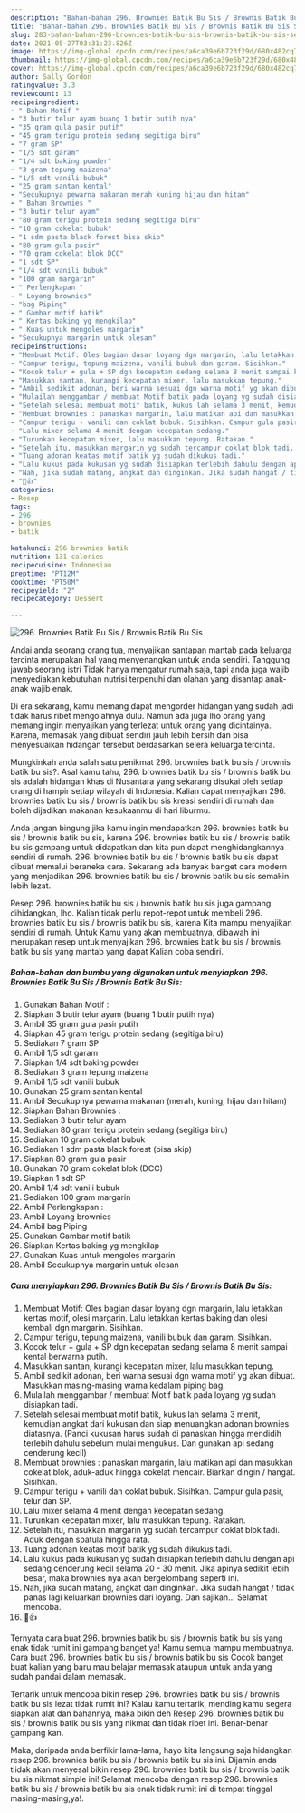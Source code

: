 ```yaml
---
description: "Bahan-bahan 296. Brownies Batik Bu Sis / Brownis Batik Bu Sis Sederhana dan Mudah Dibuat"
title: "Bahan-bahan 296. Brownies Batik Bu Sis / Brownis Batik Bu Sis Sederhana dan Mudah Dibuat"
slug: 283-bahan-bahan-296-brownies-batik-bu-sis-brownis-batik-bu-sis-sederhana-dan-mudah-dibuat
date: 2021-05-27T03:31:23.826Z
image: https://img-global.cpcdn.com/recipes/a6ca39e6b723f29d/680x482cq70/296-brownies-batik-bu-sis-brownis-batik-bu-sis-foto-resep-utama.jpg
thumbnail: https://img-global.cpcdn.com/recipes/a6ca39e6b723f29d/680x482cq70/296-brownies-batik-bu-sis-brownis-batik-bu-sis-foto-resep-utama.jpg
cover: https://img-global.cpcdn.com/recipes/a6ca39e6b723f29d/680x482cq70/296-brownies-batik-bu-sis-brownis-batik-bu-sis-foto-resep-utama.jpg
author: Sally Gordon
ratingvalue: 3.3
reviewcount: 13
recipeingredient:
- " Bahan Motif "
- "3 butir telur ayam buang 1 butir putih nya"
- "35 gram gula pasir putih"
- "45 gram terigu protein sedang segitiga biru"
- "7 gram SP"
- "1/5 sdt garam"
- "1/4 sdt baking powder"
- "3 gram tepung maizena"
- "1/5 sdt vanili bubuk"
- "25 gram santan kental"
- "Secukupnya pewarna makanan merah kuning hijau dan hitam"
- " Bahan Brownies "
- "3 butir telur ayam"
- "80 gram terigu protein sedang segitiga biru"
- "10 gram cokelat bubuk"
- "1 sdm pasta black forest bisa skip"
- "80 gram gula pasir"
- "70 gram cokelat blok DCC"
- "1 sdt SP"
- "1/4 sdt vanili bubuk"
- "100 gram margarin"
- " Perlengkapan "
- " Loyang brownies"
- "bag Piping"
- " Gambar motif batik"
- " Kertas baking yg mengkilap"
- " Kuas untuk mengoles margarin"
- "Secukupnya margarin untuk olesan"
recipeinstructions:
- "Membuat Motif: Oles bagian dasar loyang dgn margarin, lalu letakkan kertas motif, olesi margarin. Lalu letakkan kertas baking dan olesi kembali dgn margarin. Sisihkan."
- "Campur terigu, tepung maizena, vanili bubuk dan garam. Sisihkan."
- "Kocok telur + gula + SP dgn kecepatan sedang selama 8 menit sampai kental berwarna putih."
- "Masukkan santan, kurangi kecepatan mixer, lalu masukkan tepung."
- "Ambil sedikit adonan, beri warna sesuai dgn warna motif yg akan dibuat. Masukkan masing-masing warna kedalam piping bag."
- "Mulailah menggambar / membuat Motif batik pada loyang yg sudah disiapkan tadi."
- "Setelah selesai membuat motif batik, kukus lah selama 3 menit, kemudian angkat dari kukusan dan siap menuangkan adonan brownies diatasnya. (Panci kukusan harus sudah di panaskan hingga mendidih terlebih dahulu sebelum mulai mengukus. Dan gunakan api sedang cenderung kecil)"
- "Membuat brownies : panaskan margarin, lalu matikan api dan masukkan cokelat blok, aduk-aduk hingga cokelat mencair. Biarkan dingin / hangat. Sisihkan."
- "Campur terigu + vanili dan coklat bubuk. Sisihkan. Campur gula pasir, telur dan SP."
- "Lalu mixer selama 4 menit dengan kecepatan sedang."
- "Turunkan kecepatan mixer, lalu masukkan tepung. Ratakan."
- "Setelah itu, masukkan margarin yg sudah tercampur coklat blok tadi. Aduk dengan spatula hingga rata."
- "Tuang adonan keatas motif batik yg sudah dikukus tadi."
- "Lalu kukus pada kukusan yg sudah disiapkan terlebih dahulu dengan api sedang cenderung kecil selama 20 - 30 menit. Jika apinya sedikit lebih besar, maka brownies nya akan bergelombang seperti ini."
- "Nah, jika sudah matang, angkat dan dinginkan. Jika sudah hangat / tidak panas lagi keluarkan brownies dari loyang. Dan sajikan... Selamat mencoba."
- "🥰👍"
categories:
- Resep
tags:
- 296
- brownies
- batik

katakunci: 296 brownies batik 
nutrition: 131 calories
recipecuisine: Indonesian
preptime: "PT12M"
cooktime: "PT50M"
recipeyield: "2"
recipecategory: Dessert

---
```



![296. Brownies Batik Bu Sis / Brownis Batik Bu Sis](https://img-global.cpcdn.com/recipes/a6ca39e6b723f29d/680x482cq70/296-brownies-batik-bu-sis-brownis-batik-bu-sis-foto-resep-utama.jpg)

Andai anda seorang orang tua, menyajikan santapan mantab pada keluarga tercinta merupakan hal yang menyenangkan untuk anda sendiri. Tanggung jawab seorang istri Tidak hanya mengatur rumah saja, tapi anda juga wajib menyediakan kebutuhan nutrisi terpenuhi dan olahan yang disantap anak-anak wajib enak.

Di era  sekarang, kamu memang dapat mengorder hidangan yang sudah jadi tidak harus ribet mengolahnya dulu. Namun ada juga lho orang yang memang ingin menyajikan yang terlezat untuk orang yang dicintainya. Karena, memasak yang dibuat sendiri jauh lebih bersih dan bisa menyesuaikan hidangan tersebut berdasarkan selera keluarga tercinta. 



Mungkinkah anda salah satu penikmat 296. brownies batik bu sis / brownis batik bu sis?. Asal kamu tahu, 296. brownies batik bu sis / brownis batik bu sis adalah hidangan khas di Nusantara yang sekarang disukai oleh setiap orang di hampir setiap wilayah di Indonesia. Kalian dapat menyajikan 296. brownies batik bu sis / brownis batik bu sis kreasi sendiri di rumah dan boleh dijadikan makanan kesukaanmu di hari liburmu.

Anda jangan bingung jika kamu ingin mendapatkan 296. brownies batik bu sis / brownis batik bu sis, karena 296. brownies batik bu sis / brownis batik bu sis gampang untuk didapatkan dan kita pun dapat menghidangkannya sendiri di rumah. 296. brownies batik bu sis / brownis batik bu sis dapat dibuat memalui beraneka cara. Sekarang ada banyak banget cara modern yang menjadikan 296. brownies batik bu sis / brownis batik bu sis semakin lebih lezat.

Resep 296. brownies batik bu sis / brownis batik bu sis juga gampang dihidangkan, lho. Kalian tidak perlu repot-repot untuk membeli 296. brownies batik bu sis / brownis batik bu sis, karena Kita mampu menyajikan sendiri di rumah. Untuk Kamu yang akan membuatnya, dibawah ini merupakan resep untuk menyajikan 296. brownies batik bu sis / brownis batik bu sis yang mantab yang dapat Kalian coba sendiri.

<!--inarticleads1-->

##### Bahan-bahan dan bumbu yang digunakan untuk menyiapkan 296. Brownies Batik Bu Sis / Brownis Batik Bu Sis:

1. Gunakan  Bahan Motif :
1. Siapkan 3 butir telur ayam (buang 1 butir putih nya)
1. Ambil 35 gram gula pasir putih
1. Siapkan 45 gram terigu protein sedang (segitiga biru)
1. Sediakan 7 gram SP
1. Ambil 1/5 sdt garam
1. Siapkan 1/4 sdt baking powder
1. Sediakan 3 gram tepung maizena
1. Ambil 1/5 sdt vanili bubuk
1. Gunakan 25 gram santan kental
1. Ambil Secukupnya pewarna makanan (merah, kuning, hijau dan hitam)
1. Siapkan  Bahan Brownies :
1. Sediakan 3 butir telur ayam
1. Sediakan 80 gram terigu protein sedang (segitiga biru)
1. Sediakan 10 gram cokelat bubuk
1. Sediakan 1 sdm pasta black forest (bisa skip)
1. Siapkan 80 gram gula pasir
1. Gunakan 70 gram cokelat blok (DCC)
1. Siapkan 1 sdt SP
1. Ambil 1/4 sdt vanili bubuk
1. Sediakan 100 gram margarin
1. Ambil  Perlengkapan :
1. Ambil  Loyang brownies
1. Ambil bag Piping
1. Gunakan  Gambar motif batik
1. Siapkan  Kertas baking yg mengkilap
1. Gunakan  Kuas untuk mengoles margarin
1. Ambil Secukupnya margarin untuk olesan




<!--inarticleads2-->

##### Cara menyiapkan 296. Brownies Batik Bu Sis / Brownis Batik Bu Sis:

1. Membuat Motif: Oles bagian dasar loyang dgn margarin, lalu letakkan kertas motif, olesi margarin. Lalu letakkan kertas baking dan olesi kembali dgn margarin. Sisihkan.
1. Campur terigu, tepung maizena, vanili bubuk dan garam. Sisihkan.
1. Kocok telur + gula + SP dgn kecepatan sedang selama 8 menit sampai kental berwarna putih.
1. Masukkan santan, kurangi kecepatan mixer, lalu masukkan tepung.
1. Ambil sedikit adonan, beri warna sesuai dgn warna motif yg akan dibuat. Masukkan masing-masing warna kedalam piping bag.
1. Mulailah menggambar / membuat Motif batik pada loyang yg sudah disiapkan tadi.
1. Setelah selesai membuat motif batik, kukus lah selama 3 menit, kemudian angkat dari kukusan dan siap menuangkan adonan brownies diatasnya. (Panci kukusan harus sudah di panaskan hingga mendidih terlebih dahulu sebelum mulai mengukus. Dan gunakan api sedang cenderung kecil)
1. Membuat brownies : panaskan margarin, lalu matikan api dan masukkan cokelat blok, aduk-aduk hingga cokelat mencair. Biarkan dingin / hangat. Sisihkan.
1. Campur terigu + vanili dan coklat bubuk. Sisihkan. Campur gula pasir, telur dan SP.
1. Lalu mixer selama 4 menit dengan kecepatan sedang.
1. Turunkan kecepatan mixer, lalu masukkan tepung. Ratakan.
1. Setelah itu, masukkan margarin yg sudah tercampur coklat blok tadi. Aduk dengan spatula hingga rata.
1. Tuang adonan keatas motif batik yg sudah dikukus tadi.
1. Lalu kukus pada kukusan yg sudah disiapkan terlebih dahulu dengan api sedang cenderung kecil selama 20 - 30 menit. Jika apinya sedikit lebih besar, maka brownies nya akan bergelombang seperti ini.
1. Nah, jika sudah matang, angkat dan dinginkan. Jika sudah hangat / tidak panas lagi keluarkan brownies dari loyang. Dan sajikan... Selamat mencoba.
1. 🥰👍




Ternyata cara buat 296. brownies batik bu sis / brownis batik bu sis yang enak tidak rumit ini gampang banget ya! Kamu semua mampu membuatnya. Cara buat 296. brownies batik bu sis / brownis batik bu sis Cocok banget buat kalian yang baru mau belajar memasak ataupun untuk anda yang sudah pandai dalam memasak.

Tertarik untuk mencoba bikin resep 296. brownies batik bu sis / brownis batik bu sis lezat tidak rumit ini? Kalau kamu tertarik, mending kamu segera siapkan alat dan bahannya, maka bikin deh Resep 296. brownies batik bu sis / brownis batik bu sis yang nikmat dan tidak ribet ini. Benar-benar gampang kan. 

Maka, daripada anda berfikir lama-lama, hayo kita langsung saja hidangkan resep 296. brownies batik bu sis / brownis batik bu sis ini. Dijamin anda tiidak akan menyesal bikin resep 296. brownies batik bu sis / brownis batik bu sis nikmat simple ini! Selamat mencoba dengan resep 296. brownies batik bu sis / brownis batik bu sis enak tidak rumit ini di tempat tinggal masing-masing,ya!.

